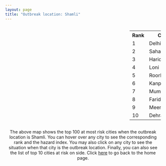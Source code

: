```yaml
---
layout: page
title: "Outbreak location: Shamli"
---
```

<div style="width: 100%; overflow: auto;">
<div style="width: 75%; float: left;">
<div id="mapid">
<script src="https://buda-magenta.github.io/hazard_map/load_map.js"></script>

<script>
var marker_outbreak = L.marker([29.500882, 77.348383],{"autoPan": true}).addTo(map); marker_outbreak.bindTooltip("Shamli").openTooltip();

var circle_1 = L.circle([28.651718, 77.221939], {"pane": "markerPane", "color": "red", "fill": true, "fillOpacity": 0.2, "fillRule": "evenodd", "lineCap": "round", "lineJoin": "round", "opacity": 1.0, "radius": 209151, "stroke": true, "weight": 3}).addTo(map);
circle_1.bindTooltip("Delhi<br>rank: 1<br>hazard index: 0.209151")
circle_1.bindPopup('<a href="https://buda-magenta.github.io/hazard_map/Delhi">Delhi</a>')

var circle_2 = L.circle([29.988077, 77.508130], {"pane": "markerPane", "color": "red", "fill": true, "fillOpacity": 0.2, "fillRule": "evenodd", "lineCap": "round", "lineJoin": "round", "opacity": 1.0, "radius": 100540, "stroke": true, "weight": 3}).addTo(map);
circle_2.bindTooltip("Saharanpur<br>rank: 2<br>hazard index: 0.100540")
circle_2.bindPopup('<a href="https://buda-magenta.github.io/hazard_map/Saharanpur">Saharanpur</a>')

var circle_3 = L.circle([29.938447, 78.145298], {"pane": "markerPane", "color": "red", "fill": true, "fillOpacity": 0.2, "fillRule": "evenodd", "lineCap": "round", "lineJoin": "round", "opacity": 1.0, "radius": 9262, "stroke": true, "weight": 3}).addTo(map);
circle_3.bindTooltip("Haridwar<br>rank: 3<br>hazard index: 0.009263")
circle_3.bindPopup('<a href="https://buda-magenta.github.io/hazard_map/Haridwar">Haridwar</a>')

var circle_4 = L.circle([28.733400, 77.298600], {"pane": "markerPane", "color": "red", "fill": true, "fillOpacity": 0.2, "fillRule": "evenodd", "lineCap": "round", "lineJoin": "round", "opacity": 1.0, "radius": 8856, "stroke": true, "weight": 3}).addTo(map);
circle_4.bindTooltip("Loni<br>rank: 4<br>hazard index: 0.008856")
circle_4.bindPopup('<a href="https://buda-magenta.github.io/hazard_map/Loni">Loni</a>')

var circle_5 = L.circle([29.869350, 77.890212], {"pane": "markerPane", "color": "red", "fill": true, "fillOpacity": 0.2, "fillRule": "evenodd", "lineCap": "round", "lineJoin": "round", "opacity": 1.0, "radius": 4860, "stroke": true, "weight": 3}).addTo(map);
circle_5.bindTooltip("Roorkee<br>rank: 5<br>hazard index: 0.004861")
circle_5.bindPopup('<a href="https://buda-magenta.github.io/hazard_map/Roorkee">Roorkee</a>')

var circle_6 = L.circle([26.460914, 80.321759], {"pane": "markerPane", "color": "red", "fill": true, "fillOpacity": 0.2, "fillRule": "evenodd", "lineCap": "round", "lineJoin": "round", "opacity": 1.0, "radius": 3984, "stroke": true, "weight": 3}).addTo(map);
circle_6.bindTooltip("Kanpur<br>rank: 6<br>hazard index: 0.003985")
circle_6.bindPopup('<a href="https://buda-magenta.github.io/hazard_map/Kanpur">Kanpur</a>')

var circle_7 = L.circle([19.075990, 72.877393], {"pane": "markerPane", "color": "red", "fill": true, "fillOpacity": 0.2, "fillRule": "evenodd", "lineCap": "round", "lineJoin": "round", "opacity": 1.0, "radius": 3590, "stroke": true, "weight": 3}).addTo(map);
circle_7.bindTooltip("Mumbai<br>rank: 7<br>hazard index: 0.003591")
circle_7.bindPopup('<a href="https://buda-magenta.github.io/hazard_map/Mumbai">Mumbai</a>')

var circle_8 = L.circle([28.402979, 77.310384], {"pane": "markerPane", "color": "red", "fill": true, "fillOpacity": 0.2, "fillRule": "evenodd", "lineCap": "round", "lineJoin": "round", "opacity": 1.0, "radius": 3399, "stroke": true, "weight": 3}).addTo(map);
circle_8.bindTooltip("Faridabad<br>rank: 8<br>hazard index: 0.003400")
circle_8.bindPopup('<a href="https://buda-magenta.github.io/hazard_map/Faridabad">Faridabad</a>')

var circle_9 = L.circle([29.000653, 77.768229], {"pane": "markerPane", "color": "red", "fill": true, "fillOpacity": 0.2, "fillRule": "evenodd", "lineCap": "round", "lineJoin": "round", "opacity": 1.0, "radius": 3168, "stroke": true, "weight": 3}).addTo(map);
circle_9.bindTooltip("Meerut<br>rank: 9<br>hazard index: 0.003168")
circle_9.bindPopup('<a href="https://buda-magenta.github.io/hazard_map/Meerut">Meerut</a>')

var circle_10 = L.circle([30.325565, 78.043681], {"pane": "markerPane", "color": "red", "fill": true, "fillOpacity": 0.2, "fillRule": "evenodd", "lineCap": "round", "lineJoin": "round", "opacity": 1.0, "radius": 3061, "stroke": true, "weight": 3}).addTo(map);
circle_10.bindTooltip("Dehradun<br>rank: 10<br>hazard index: 0.003062")
circle_10.bindPopup('<a href="https://buda-magenta.github.io/hazard_map/Dehradun">Dehradun</a>')

var circle_11 = L.circle([28.428262, 77.002700], {"pane": "markerPane", "color": "red", "fill": true, "fillOpacity": 0.2, "fillRule": "evenodd", "lineCap": "round", "lineJoin": "round", "opacity": 1.0, "radius": 2956, "stroke": true, "weight": 3}).addTo(map);
circle_11.bindTooltip("Gurgaon<br>rank: 11<br>hazard index: 0.002957")
circle_11.bindPopup('<a href="https://buda-magenta.github.io/hazard_map/Gurgaon">Gurgaon</a>')

var circle_12 = L.circle([26.838100, 80.934600], {"pane": "markerPane", "color": "red", "fill": true, "fillOpacity": 0.2, "fillRule": "evenodd", "lineCap": "round", "lineJoin": "round", "opacity": 1.0, "radius": 2737, "stroke": true, "weight": 3}).addTo(map);
circle_12.bindTooltip("Lucknow<br>rank: 12<br>hazard index: 0.002737")
circle_12.bindPopup('<a href="https://buda-magenta.github.io/hazard_map/Lucknow">Lucknow</a>')

var circle_13 = L.circle([30.733442, 76.779714], {"pane": "markerPane", "color": "red", "fill": true, "fillOpacity": 0.2, "fillRule": "evenodd", "lineCap": "round", "lineJoin": "round", "opacity": 1.0, "radius": 2325, "stroke": true, "weight": 3}).addTo(map);
circle_13.bindTooltip("Chandigarh<br>rank: 13<br>hazard index: 0.002326")
circle_13.bindPopup('<a href="https://buda-magenta.github.io/hazard_map/Chandigarh">Chandigarh</a>')

var circle_14 = L.circle([25.531031, 78.652689], {"pane": "markerPane", "color": "red", "fill": true, "fillOpacity": 0.2, "fillRule": "evenodd", "lineCap": "round", "lineJoin": "round", "opacity": 1.0, "radius": 2234, "stroke": true, "weight": 3}).addTo(map);
circle_14.bindTooltip("Jhansi<br>rank: 14<br>hazard index: 0.002235")
circle_14.bindPopup('<a href="https://buda-magenta.github.io/hazard_map/Jhansi">Jhansi</a>')

var circle_15 = L.circle([28.863842, 78.805778], {"pane": "markerPane", "color": "red", "fill": true, "fillOpacity": 0.2, "fillRule": "evenodd", "lineCap": "round", "lineJoin": "round", "opacity": 1.0, "radius": 2153, "stroke": true, "weight": 3}).addTo(map);
circle_15.bindTooltip("Moradabad<br>rank: 15<br>hazard index: 0.002154")
circle_15.bindPopup('<a href="https://buda-magenta.github.io/hazard_map/Moradabad">Moradabad</a>')

var circle_16 = L.circle([28.901090, 76.580194], {"pane": "markerPane", "color": "red", "fill": true, "fillOpacity": 0.2, "fillRule": "evenodd", "lineCap": "round", "lineJoin": "round", "opacity": 1.0, "radius": 2152, "stroke": true, "weight": 3}).addTo(map);
circle_16.bindTooltip("Rohtak<br>rank: 16<br>hazard index: 0.002152")
circle_16.bindPopup('<a href="https://buda-magenta.github.io/hazard_map/Rohtak">Rohtak</a>')

var circle_17 = L.circle([27.876990, 78.137290], {"pane": "markerPane", "color": "red", "fill": true, "fillOpacity": 0.2, "fillRule": "evenodd", "lineCap": "round", "lineJoin": "round", "opacity": 1.0, "radius": 2112, "stroke": true, "weight": 3}).addTo(map);
circle_17.bindTooltip("Aligarh<br>rank: 17<br>hazard index: 0.002112")
circle_17.bindPopup('<a href="https://buda-magenta.github.io/hazard_map/Aligarh">Aligarh</a>')

var circle_18 = L.circle([30.909016, 75.851601], {"pane": "markerPane", "color": "red", "fill": true, "fillOpacity": 0.2, "fillRule": "evenodd", "lineCap": "round", "lineJoin": "round", "opacity": 1.0, "radius": 2103, "stroke": true, "weight": 3}).addTo(map);
circle_18.bindTooltip("Ludhiana<br>rank: 18<br>hazard index: 0.002104")
circle_18.bindPopup('<a href="https://buda-magenta.github.io/hazard_map/Ludhiana">Ludhiana</a>')

var circle_19 = L.circle([12.979120, 77.591300], {"pane": "markerPane", "color": "red", "fill": true, "fillOpacity": 0.2, "fillRule": "evenodd", "lineCap": "round", "lineJoin": "round", "opacity": 1.0, "radius": 1889, "stroke": true, "weight": 3}).addTo(map);
circle_19.bindTooltip("Bangalore<br>rank: 19<br>hazard index: 0.001890")
circle_19.bindPopup('<a href="https://buda-magenta.github.io/hazard_map/Bangalore">Bangalore</a>')

var circle_20 = L.circle([29.154148, 77.305954], {"pane": "markerPane", "color": "red", "fill": true, "fillOpacity": 0.2, "fillRule": "evenodd", "lineCap": "round", "lineJoin": "round", "opacity": 1.0, "radius": 1772, "stroke": true, "weight": 3}).addTo(map);
circle_20.bindTooltip("Baraut<br>rank: 20<br>hazard index: 0.001772")
circle_20.bindPopup('<a href="https://buda-magenta.github.io/hazard_map/Baraut">Baraut</a>')

var circle_21 = L.circle([22.541418, 88.357691], {"pane": "markerPane", "color": "red", "fill": true, "fillOpacity": 0.2, "fillRule": "evenodd", "lineCap": "round", "lineJoin": "round", "opacity": 1.0, "radius": 1594, "stroke": true, "weight": 3}).addTo(map);
circle_21.bindTooltip("Kolkata<br>rank: 21<br>hazard index: 0.001594")
circle_21.bindPopup('<a href="https://buda-magenta.github.io/hazard_map/Kolkata">Kolkata</a>')

var circle_22 = L.circle([28.570784, 77.327107], {"pane": "markerPane", "color": "red", "fill": true, "fillOpacity": 0.2, "fillRule": "evenodd", "lineCap": "round", "lineJoin": "round", "opacity": 1.0, "radius": 1554, "stroke": true, "weight": 3}).addTo(map);
circle_22.bindTooltip("Noida<br>rank: 22<br>hazard index: 0.001555")
circle_22.bindPopup('<a href="https://buda-magenta.github.io/hazard_map/Noida">Noida</a>')

var circle_23 = L.circle([30.211200, 77.286390], {"pane": "markerPane", "color": "red", "fill": true, "fillOpacity": 0.2, "fillRule": "evenodd", "lineCap": "round", "lineJoin": "round", "opacity": 1.0, "radius": 1484, "stroke": true, "weight": 3}).addTo(map);
circle_23.bindTooltip("Yamunanagar<br>rank: 23<br>hazard index: 0.001484")
circle_23.bindPopup('<a href="https://buda-magenta.github.io/hazard_map/Yamunanagar">Yamunanagar</a>')

var circle_24 = L.circle([30.384367, 76.770421], {"pane": "markerPane", "color": "red", "fill": true, "fillOpacity": 0.2, "fillRule": "evenodd", "lineCap": "round", "lineJoin": "round", "opacity": 1.0, "radius": 1380, "stroke": true, "weight": 3}).addTo(map);
circle_24.bindTooltip("Ambala<br>rank: 24<br>hazard index: 0.001381")
circle_24.bindPopup('<a href="https://buda-magenta.github.io/hazard_map/Ambala">Ambala</a>')

var circle_25 = L.circle([30.129326, 77.245483], {"pane": "markerPane", "color": "red", "fill": true, "fillOpacity": 0.2, "fillRule": "evenodd", "lineCap": "round", "lineJoin": "round", "opacity": 1.0, "radius": 1359, "stroke": true, "weight": 3}).addTo(map);
circle_25.bindTooltip("Jagadhri<br>rank: 25<br>hazard index: 0.001359")
circle_25.bindPopup('<a href="https://buda-magenta.github.io/hazard_map/Jagadhri">Jagadhri</a>')

var circle_26 = L.circle([25.609324, 85.123525], {"pane": "markerPane", "color": "red", "fill": true, "fillOpacity": 0.2, "fillRule": "evenodd", "lineCap": "round", "lineJoin": "round", "opacity": 1.0, "radius": 1357, "stroke": true, "weight": 3}).addTo(map);
circle_26.bindTooltip("Patna<br>rank: 26<br>hazard index: 0.001357")
circle_26.bindPopup('<a href="https://buda-magenta.github.io/hazard_map/Patna">Patna</a>')

var circle_27 = L.circle([23.021624, 72.579707], {"pane": "markerPane", "color": "red", "fill": true, "fillOpacity": 0.2, "fillRule": "evenodd", "lineCap": "round", "lineJoin": "round", "opacity": 1.0, "radius": 1356, "stroke": true, "weight": 3}).addTo(map);
circle_27.bindTooltip("Ahmedabad<br>rank: 27<br>hazard index: 0.001357")
circle_27.bindPopup('<a href="https://buda-magenta.github.io/hazard_map/Ahmedabad">Ahmedabad</a>')

var circle_28 = L.circle([27.175255, 78.009816], {"pane": "markerPane", "color": "red", "fill": true, "fillOpacity": 0.2, "fillRule": "evenodd", "lineCap": "round", "lineJoin": "round", "opacity": 1.0, "radius": 1322, "stroke": true, "weight": 3}).addTo(map);
circle_28.bindTooltip("Agra<br>rank: 28<br>hazard index: 0.001323")
circle_28.bindPopup('<a href="https://buda-magenta.github.io/hazard_map/Agra">Agra</a>')

var circle_29 = L.circle([17.388786, 78.461065], {"pane": "markerPane", "color": "red", "fill": true, "fillOpacity": 0.2, "fillRule": "evenodd", "lineCap": "round", "lineJoin": "round", "opacity": 1.0, "radius": 1322, "stroke": true, "weight": 3}).addTo(map);
circle_29.bindTooltip("Hyderabad<br>rank: 29<br>hazard index: 0.001322")
circle_29.bindPopup('<a href="https://buda-magenta.github.io/hazard_map/Hyderabad">Hyderabad</a>')

var circle_30 = L.circle([26.915458, 75.818982], {"pane": "markerPane", "color": "red", "fill": true, "fillOpacity": 0.2, "fillRule": "evenodd", "lineCap": "round", "lineJoin": "round", "opacity": 1.0, "radius": 1283, "stroke": true, "weight": 3}).addTo(map);
circle_30.bindTooltip("Jaipur<br>rank: 30<br>hazard index: 0.001284")
circle_30.bindPopup('<a href="https://buda-magenta.github.io/hazard_map/Jaipur">Jaipur</a>')

var circle_31 = L.circle([29.003314, 77.016732], {"pane": "markerPane", "color": "red", "fill": true, "fillOpacity": 0.2, "fillRule": "evenodd", "lineCap": "round", "lineJoin": "round", "opacity": 1.0, "radius": 1201, "stroke": true, "weight": 3}).addTo(map);
circle_31.bindTooltip("Sonipat<br>rank: 31<br>hazard index: 0.001202")
circle_31.bindPopup('<a href="https://buda-magenta.github.io/hazard_map/Sonipat">Sonipat</a>')

var circle_32 = L.circle([13.083694, 80.270186], {"pane": "markerPane", "color": "red", "fill": true, "fillOpacity": 0.2, "fillRule": "evenodd", "lineCap": "round", "lineJoin": "round", "opacity": 1.0, "radius": 1152, "stroke": true, "weight": 3}).addTo(map);
circle_32.bindTooltip("Chennai<br>rank: 32<br>hazard index: 0.001152")
circle_32.bindPopup('<a href="https://buda-magenta.github.io/hazard_map/Chennai">Chennai</a>')

var circle_33 = L.circle([18.521428, 73.854454], {"pane": "markerPane", "color": "red", "fill": true, "fillOpacity": 0.2, "fillRule": "evenodd", "lineCap": "round", "lineJoin": "round", "opacity": 1.0, "radius": 1124, "stroke": true, "weight": 3}).addTo(map);
circle_33.bindTooltip("Pune<br>rank: 33<br>hazard index: 0.001125")
circle_33.bindPopup('<a href="https://buda-magenta.github.io/hazard_map/Pune">Pune</a>')

var circle_34 = L.circle([30.209087, 76.339872], {"pane": "markerPane", "color": "red", "fill": true, "fillOpacity": 0.2, "fillRule": "evenodd", "lineCap": "round", "lineJoin": "round", "opacity": 1.0, "radius": 980, "stroke": true, "weight": 3}).addTo(map);
circle_34.bindTooltip("Patiala<br>rank: 34<br>hazard index: 0.000981")
circle_34.bindPopup('<a href="https://buda-magenta.github.io/hazard_map/Patiala">Patiala</a>')

var circle_35 = L.circle([25.438130, 81.833800], {"pane": "markerPane", "color": "red", "fill": true, "fillOpacity": 0.2, "fillRule": "evenodd", "lineCap": "round", "lineJoin": "round", "opacity": 1.0, "radius": 965, "stroke": true, "weight": 3}).addTo(map);
circle_35.bindTooltip("Allahabad<br>rank: 35<br>hazard index: 0.000966")
circle_35.bindPopup('<a href="https://buda-magenta.github.io/hazard_map/Allahabad">Allahabad</a>')

var circle_36 = L.circle([31.634308, 74.873679], {"pane": "markerPane", "color": "red", "fill": true, "fillOpacity": 0.2, "fillRule": "evenodd", "lineCap": "round", "lineJoin": "round", "opacity": 1.0, "radius": 954, "stroke": true, "weight": 3}).addTo(map);
circle_36.bindTooltip("Amritsar<br>rank: 36<br>hazard index: 0.000955")
circle_36.bindPopup('<a href="https://buda-magenta.github.io/hazard_map/Amritsar">Amritsar</a>')

var circle_37 = L.circle([29.448006, 77.740685], {"pane": "markerPane", "color": "red", "fill": true, "fillOpacity": 0.2, "fillRule": "evenodd", "lineCap": "round", "lineJoin": "round", "opacity": 1.0, "radius": 949, "stroke": true, "weight": 3}).addTo(map);
circle_37.bindTooltip("Muzaffarnagar<br>rank: 37<br>hazard index: 0.000950")
circle_37.bindPopup('<a href="https://buda-magenta.github.io/hazard_map/Muzaffarnagar">Muzaffarnagar</a>')

var circle_38 = L.circle([28.660965, 76.834676], {"pane": "markerPane", "color": "red", "fill": true, "fillOpacity": 0.2, "fillRule": "evenodd", "lineCap": "round", "lineJoin": "round", "opacity": 1.0, "radius": 948, "stroke": true, "weight": 3}).addTo(map);
circle_38.bindTooltip("Bahadurgarh<br>rank: 38<br>hazard index: 0.000949")
circle_38.bindPopup('<a href="https://buda-magenta.github.io/hazard_map/Bahadurgarh">Bahadurgarh</a>')

var circle_39 = L.circle([29.391275, 76.977168], {"pane": "markerPane", "color": "red", "fill": true, "fillOpacity": 0.2, "fillRule": "evenodd", "lineCap": "round", "lineJoin": "round", "opacity": 1.0, "radius": 878, "stroke": true, "weight": 3}).addTo(map);
circle_39.bindTooltip("Panipat<br>rank: 39<br>hazard index: 0.000879")
circle_39.bindPopup('<a href="https://buda-magenta.github.io/hazard_map/Panipat">Panipat</a>')

var circle_40 = L.circle([31.292011, 75.568058], {"pane": "markerPane", "color": "red", "fill": true, "fillOpacity": 0.2, "fillRule": "evenodd", "lineCap": "round", "lineJoin": "round", "opacity": 1.0, "radius": 846, "stroke": true, "weight": 3}).addTo(map);
circle_40.bindTooltip("Jalandhar<br>rank: 40<br>hazard index: 0.000847")
circle_40.bindPopup('<a href="https://buda-magenta.github.io/hazard_map/Jalandhar">Jalandhar</a>')

var circle_41 = L.circle([28.753900, 77.399900], {"pane": "markerPane", "color": "red", "fill": true, "fillOpacity": 0.2, "fillRule": "evenodd", "lineCap": "round", "lineJoin": "round", "opacity": 1.0, "radius": 803, "stroke": true, "weight": 3}).addTo(map);
circle_41.bindTooltip("Khora<br>rank: 41<br>hazard index: 0.000803")
circle_41.bindPopup('<a href="https://buda-magenta.github.io/hazard_map/Khora">Khora</a>')

var circle_42 = L.circle([28.794068, 79.185930], {"pane": "markerPane", "color": "red", "fill": true, "fillOpacity": 0.2, "fillRule": "evenodd", "lineCap": "round", "lineJoin": "round", "opacity": 1.0, "radius": 787, "stroke": true, "weight": 3}).addTo(map);
circle_42.bindTooltip("Rampur<br>rank: 42<br>hazard index: 0.000787")
circle_42.bindPopup('<a href="https://buda-magenta.github.io/hazard_map/Rampur">Rampur</a>')

var circle_43 = L.circle([29.168807, 75.746110], {"pane": "markerPane", "color": "red", "fill": true, "fillOpacity": 0.2, "fillRule": "evenodd", "lineCap": "round", "lineJoin": "round", "opacity": 1.0, "radius": 729, "stroke": true, "weight": 3}).addTo(map);
circle_43.bindTooltip("Hisar<br>rank: 43<br>hazard index: 0.000729")
circle_43.bindPopup('<a href="https://buda-magenta.github.io/hazard_map/Hisar">Hisar</a>')

var circle_44 = L.circle([25.335649, 83.007629], {"pane": "markerPane", "color": "red", "fill": true, "fillOpacity": 0.2, "fillRule": "evenodd", "lineCap": "round", "lineJoin": "round", "opacity": 1.0, "radius": 699, "stroke": true, "weight": 3}).addTo(map);
circle_44.bindTooltip("Varanasi<br>rank: 44<br>hazard index: 0.000700")
circle_44.bindPopup('<a href="https://buda-magenta.github.io/hazard_map/Varanasi">Varanasi</a>')

var circle_45 = L.circle([29.680327, 76.989625], {"pane": "markerPane", "color": "red", "fill": true, "fillOpacity": 0.2, "fillRule": "evenodd", "lineCap": "round", "lineJoin": "round", "opacity": 1.0, "radius": 694, "stroke": true, "weight": 3}).addTo(map);
circle_45.bindTooltip("Karnal<br>rank: 45<br>hazard index: 0.000695")
circle_45.bindPopup('<a href="https://buda-magenta.github.io/hazard_map/Karnal">Karnal</a>')

var circle_46 = L.circle([29.301826, 76.338471], {"pane": "markerPane", "color": "red", "fill": true, "fillOpacity": 0.2, "fillRule": "evenodd", "lineCap": "round", "lineJoin": "round", "opacity": 1.0, "radius": 681, "stroke": true, "weight": 3}).addTo(map);
circle_46.bindTooltip("Jind<br>rank: 46<br>hazard index: 0.000682")
circle_46.bindPopup('<a href="https://buda-magenta.github.io/hazard_map/Jind">Jind</a>')

var circle_47 = L.circle([28.457876, 79.405571], {"pane": "markerPane", "color": "red", "fill": true, "fillOpacity": 0.2, "fillRule": "evenodd", "lineCap": "round", "lineJoin": "round", "opacity": 1.0, "radius": 675, "stroke": true, "weight": 3}).addTo(map);
circle_47.bindTooltip("Bareilly<br>rank: 47<br>hazard index: 0.000675")
circle_47.bindPopup('<a href="https://buda-magenta.github.io/hazard_map/Bareilly">Bareilly</a>')

var circle_48 = L.circle([15.398403, 73.812918], {"pane": "markerPane", "color": "red", "fill": true, "fillOpacity": 0.2, "fillRule": "evenodd", "lineCap": "round", "lineJoin": "round", "opacity": 1.0, "radius": 670, "stroke": true, "weight": 3}).addTo(map);
circle_48.bindTooltip("Vasco Da Gama<br>rank: 48<br>hazard index: 0.000671")
circle_48.bindPopup('<a href="https://buda-magenta.github.io/hazard_map/Vasco_Da_Gama">Vasco Da Gama</a>')

var circle_49 = L.circle([26.180598, 91.753943], {"pane": "markerPane", "color": "red", "fill": true, "fillOpacity": 0.2, "fillRule": "evenodd", "lineCap": "round", "lineJoin": "round", "opacity": 1.0, "radius": 658, "stroke": true, "weight": 3}).addTo(map);
circle_49.bindTooltip("Guwahati<br>rank: 49<br>hazard index: 0.000659")
circle_49.bindPopup('<a href="https://buda-magenta.github.io/hazard_map/Guwahati">Guwahati</a>')

var circle_50 = L.circle([28.740613, 77.835426], {"pane": "markerPane", "color": "red", "fill": true, "fillOpacity": 0.2, "fillRule": "evenodd", "lineCap": "round", "lineJoin": "round", "opacity": 1.0, "radius": 636, "stroke": true, "weight": 3}).addTo(map);
circle_50.bindTooltip("Hapur<br>rank: 50<br>hazard index: 0.000636")
circle_50.bindPopup('<a href="https://buda-magenta.github.io/hazard_map/Hapur">Hapur</a>')

var circle_51 = L.circle([34.074744, 74.820444], {"pane": "markerPane", "color": "red", "fill": true, "fillOpacity": 0.2, "fillRule": "evenodd", "lineCap": "round", "lineJoin": "round", "opacity": 1.0, "radius": 587, "stroke": true, "weight": 3}).addTo(map);
circle_51.bindTooltip("Srinagar<br>rank: 51<br>hazard index: 0.000588")
circle_51.bindPopup('<a href="https://buda-magenta.github.io/hazard_map/Srinagar">Srinagar</a>')

var circle_52 = L.circle([23.258486, 77.401989], {"pane": "markerPane", "color": "red", "fill": true, "fillOpacity": 0.2, "fillRule": "evenodd", "lineCap": "round", "lineJoin": "round", "opacity": 1.0, "radius": 583, "stroke": true, "weight": 3}).addTo(map);
circle_52.bindTooltip("Bhopal<br>rank: 52<br>hazard index: 0.000583")
circle_52.bindPopup('<a href="https://buda-magenta.github.io/hazard_map/Bhopal">Bhopal</a>')

var circle_53 = L.circle([21.149813, 79.082056], {"pane": "markerPane", "color": "red", "fill": true, "fillOpacity": 0.2, "fillRule": "evenodd", "lineCap": "round", "lineJoin": "round", "opacity": 1.0, "radius": 547, "stroke": true, "weight": 3}).addTo(map);
circle_53.bindTooltip("Nagpur<br>rank: 53<br>hazard index: 0.000547")
circle_53.bindPopup('<a href="https://buda-magenta.github.io/hazard_map/Nagpur">Nagpur</a>')

var circle_54 = L.circle([27.177366, 78.389912], {"pane": "markerPane", "color": "red", "fill": true, "fillOpacity": 0.2, "fillRule": "evenodd", "lineCap": "round", "lineJoin": "round", "opacity": 1.0, "radius": 542, "stroke": true, "weight": 3}).addTo(map);
circle_54.bindTooltip("Firozabad<br>rank: 54<br>hazard index: 0.000542")
circle_54.bindPopup('<a href="https://buda-magenta.github.io/hazard_map/Firozabad">Firozabad</a>')

var circle_55 = L.circle([28.388861, 77.974798], {"pane": "markerPane", "color": "red", "fill": true, "fillOpacity": 0.2, "fillRule": "evenodd", "lineCap": "round", "lineJoin": "round", "opacity": 1.0, "radius": 539, "stroke": true, "weight": 3}).addTo(map);
circle_55.bindTooltip("Bulandshahr<br>rank: 55<br>hazard index: 0.000539")
circle_55.bindPopup('<a href="https://buda-magenta.github.io/hazard_map/Bulandshahr">Bulandshahr</a>')

var circle_56 = L.circle([28.618753, 78.550874], {"pane": "markerPane", "color": "red", "fill": true, "fillOpacity": 0.2, "fillRule": "evenodd", "lineCap": "round", "lineJoin": "round", "opacity": 1.0, "radius": 535, "stroke": true, "weight": 3}).addTo(map);
circle_56.bindTooltip("Sambhal<br>rank: 56<br>hazard index: 0.000536")
circle_56.bindPopup('<a href="https://buda-magenta.github.io/hazard_map/Sambhal">Sambhal</a>')

var circle_57 = L.circle([20.266777, 85.843559], {"pane": "markerPane", "color": "red", "fill": true, "fillOpacity": 0.2, "fillRule": "evenodd", "lineCap": "round", "lineJoin": "round", "opacity": 1.0, "radius": 532, "stroke": true, "weight": 3}).addTo(map);
circle_57.bindTooltip("Bhubaneswar<br>rank: 57<br>hazard index: 0.000533")
circle_57.bindPopup('<a href="https://buda-magenta.github.io/hazard_map/Bhubaneswar">Bhubaneswar</a>')

var circle_58 = L.circle([32.718561, 74.858092], {"pane": "markerPane", "color": "red", "fill": true, "fillOpacity": 0.2, "fillRule": "evenodd", "lineCap": "round", "lineJoin": "round", "opacity": 1.0, "radius": 518, "stroke": true, "weight": 3}).addTo(map);
circle_58.bindTooltip("Jammu<br>rank: 58<br>hazard index: 0.000519")
circle_58.bindPopup('<a href="https://buda-magenta.github.io/hazard_map/Jammu">Jammu</a>')

var circle_59 = L.circle([27.633333, 77.583333], {"pane": "markerPane", "color": "red", "fill": true, "fillOpacity": 0.2, "fillRule": "evenodd", "lineCap": "round", "lineJoin": "round", "opacity": 1.0, "radius": 507, "stroke": true, "weight": 3}).addTo(map);
circle_59.bindTooltip("Mathura<br>rank: 59<br>hazard index: 0.000508")
circle_59.bindPopup('<a href="https://buda-magenta.github.io/hazard_map/Mathura">Mathura</a>')

var circle_60 = L.circle([23.370035, 85.325013], {"pane": "markerPane", "color": "red", "fill": true, "fillOpacity": 0.2, "fillRule": "evenodd", "lineCap": "round", "lineJoin": "round", "opacity": 1.0, "radius": 484, "stroke": true, "weight": 3}).addTo(map);
circle_60.bindTooltip("Ranchi<br>rank: 60<br>hazard index: 0.000485")
circle_60.bindPopup('<a href="https://buda-magenta.github.io/hazard_map/Ranchi">Ranchi</a>')

var circle_61 = L.circle([28.793170, 76.139128], {"pane": "markerPane", "color": "red", "fill": true, "fillOpacity": 0.2, "fillRule": "evenodd", "lineCap": "round", "lineJoin": "round", "opacity": 1.0, "radius": 478, "stroke": true, "weight": 3}).addTo(map);
circle_61.bindTooltip("Bhiwani<br>rank: 61<br>hazard index: 0.000478")
circle_61.bindPopup('<a href="https://buda-magenta.github.io/hazard_map/Bhiwani">Bhiwani</a>')

var circle_62 = L.circle([28.923397, 78.488317], {"pane": "markerPane", "color": "red", "fill": true, "fillOpacity": 0.2, "fillRule": "evenodd", "lineCap": "round", "lineJoin": "round", "opacity": 1.0, "radius": 477, "stroke": true, "weight": 3}).addTo(map);
circle_62.bindTooltip("Amroha<br>rank: 62<br>hazard index: 0.000477")
circle_62.bindPopup('<a href="https://buda-magenta.github.io/hazard_map/Amroha">Amroha</a>')

var circle_63 = L.circle([30.179115, 75.047102], {"pane": "markerPane", "color": "red", "fill": true, "fillOpacity": 0.2, "fillRule": "evenodd", "lineCap": "round", "lineJoin": "round", "opacity": 1.0, "radius": 428, "stroke": true, "weight": 3}).addTo(map);
circle_63.bindTooltip("Bathinda<br>rank: 63<br>hazard index: 0.000429")
circle_63.bindPopup('<a href="https://buda-magenta.github.io/hazard_map/Bathinda">Bathinda</a>')

var circle_64 = L.circle([26.698885, 88.320030], {"pane": "markerPane", "color": "red", "fill": true, "fillOpacity": 0.2, "fillRule": "evenodd", "lineCap": "round", "lineJoin": "round", "opacity": 1.0, "radius": 427, "stroke": true, "weight": 3}).addTo(map);
circle_64.bindTooltip("Bagdogra<br>rank: 64<br>hazard index: 0.000427")
circle_64.bindPopup('<a href="https://buda-magenta.github.io/hazard_map/Bagdogra">Bagdogra</a>')

var circle_65 = L.circle([31.104153, 77.170973], {"pane": "markerPane", "color": "red", "fill": true, "fillOpacity": 0.2, "fillRule": "evenodd", "lineCap": "round", "lineJoin": "round", "opacity": 1.0, "radius": 410, "stroke": true, "weight": 3}).addTo(map);
circle_65.bindTooltip("Shimla<br>rank: 65<br>hazard index: 0.000411")
circle_65.bindPopup('<a href="https://buda-magenta.github.io/hazard_map/Shimla">Shimla</a>')

var circle_66 = L.circle([22.720362, 75.868200], {"pane": "markerPane", "color": "red", "fill": true, "fillOpacity": 0.2, "fillRule": "evenodd", "lineCap": "round", "lineJoin": "round", "opacity": 1.0, "radius": 403, "stroke": true, "weight": 3}).addTo(map);
circle_66.bindTooltip("Indore<br>rank: 66<br>hazard index: 0.000404")
circle_66.bindPopup('<a href="https://buda-magenta.github.io/hazard_map/Indore">Indore</a>')

var circle_67 = L.circle([21.170200, 72.831100], {"pane": "markerPane", "color": "red", "fill": true, "fillOpacity": 0.2, "fillRule": "evenodd", "lineCap": "round", "lineJoin": "round", "opacity": 1.0, "radius": 403, "stroke": true, "weight": 3}).addTo(map);
circle_67.bindTooltip("Surat<br>rank: 67<br>hazard index: 0.000404")
circle_67.bindPopup('<a href="https://buda-magenta.github.io/hazard_map/Surat">Surat</a>')

var circle_68 = L.circle([28.195647, 76.616518], {"pane": "markerPane", "color": "red", "fill": true, "fillOpacity": 0.2, "fillRule": "evenodd", "lineCap": "round", "lineJoin": "round", "opacity": 1.0, "radius": 402, "stroke": true, "weight": 3}).addTo(map);
circle_68.bindTooltip("Rewari<br>rank: 68<br>hazard index: 0.000402")
circle_68.bindPopup('<a href="https://buda-magenta.github.io/hazard_map/Rewari">Rewari</a>')

var circle_69 = L.circle([29.993040, 76.829223], {"pane": "markerPane", "color": "red", "fill": true, "fillOpacity": 0.2, "fillRule": "evenodd", "lineCap": "round", "lineJoin": "round", "opacity": 1.0, "radius": 375, "stroke": true, "weight": 3}).addTo(map);
circle_69.bindTooltip("Thanesar<br>rank: 69<br>hazard index: 0.000375")
circle_69.bindPopup('<a href="https://buda-magenta.github.io/hazard_map/Thanesar">Thanesar</a>')

var circle_70 = L.circle([26.203725, 78.157363], {"pane": "markerPane", "color": "red", "fill": true, "fillOpacity": 0.2, "fillRule": "evenodd", "lineCap": "round", "lineJoin": "round", "opacity": 1.0, "radius": 359, "stroke": true, "weight": 3}).addTo(map);
circle_70.bindTooltip("Gwalior<br>rank: 70<br>hazard index: 0.000360")
circle_70.bindPopup('<a href="https://buda-magenta.github.io/hazard_map/Gwalior">Gwalior</a>')

var circle_71 = L.circle([29.822821, 76.378310], {"pane": "markerPane", "color": "red", "fill": true, "fillOpacity": 0.2, "fillRule": "evenodd", "lineCap": "round", "lineJoin": "round", "opacity": 1.0, "radius": 350, "stroke": true, "weight": 3}).addTo(map);
circle_71.bindTooltip("Kaithal<br>rank: 71<br>hazard index: 0.000350")
circle_71.bindPopup('<a href="https://buda-magenta.github.io/hazard_map/Kaithal">Kaithal</a>')

var circle_72 = L.circle([9.931308, 76.267414], {"pane": "markerPane", "color": "red", "fill": true, "fillOpacity": 0.2, "fillRule": "evenodd", "lineCap": "round", "lineJoin": "round", "opacity": 1.0, "radius": 349, "stroke": true, "weight": 3}).addTo(map);
circle_72.bindTooltip("Kochi<br>rank: 72<br>hazard index: 0.000349")
circle_72.bindPopup('<a href="https://buda-magenta.github.io/hazard_map/Kochi">Kochi</a>')

var circle_73 = L.circle([27.639077, 76.614452], {"pane": "markerPane", "color": "red", "fill": true, "fillOpacity": 0.2, "fillRule": "evenodd", "lineCap": "round", "lineJoin": "round", "opacity": 1.0, "radius": 335, "stroke": true, "weight": 3}).addTo(map);
circle_73.bindTooltip("Alwar<br>rank: 73<br>hazard index: 0.000335")
circle_73.bindPopup('<a href="https://buda-magenta.github.io/hazard_map/Alwar">Alwar</a>')

var circle_74 = L.circle([28.651718, 77.221939], {"pane": "markerPane", "color": "red", "fill": true, "fillOpacity": 0.2, "fillRule": "evenodd", "lineCap": "round", "lineJoin": "round", "opacity": 1.0, "radius": 331, "stroke": true, "weight": 3}).addTo(map);
circle_74.bindTooltip("Dehri<br>rank: 74<br>hazard index: 0.000332")
circle_74.bindPopup('<a href="https://buda-magenta.github.io/hazard_map/Dehri">Dehri</a>')

var circle_75 = L.circle([30.533129, 75.880760], {"pane": "markerPane", "color": "red", "fill": true, "fillOpacity": 0.2, "fillRule": "evenodd", "lineCap": "round", "lineJoin": "round", "opacity": 1.0, "radius": 327, "stroke": true, "weight": 3}).addTo(map);
circle_75.bindTooltip("Malerkotla<br>rank: 75<br>hazard index: 0.000328")
circle_75.bindPopup('<a href="https://buda-magenta.github.io/hazard_map/Malerkotla">Malerkotla</a>')

var circle_76 = L.circle([25.196826, 76.000893], {"pane": "markerPane", "color": "red", "fill": true, "fillOpacity": 0.2, "fillRule": "evenodd", "lineCap": "round", "lineJoin": "round", "opacity": 1.0, "radius": 321, "stroke": true, "weight": 3}).addTo(map);
circle_76.bindTooltip("Kota<br>rank: 76<br>hazard index: 0.000322")
circle_76.bindPopup('<a href="https://buda-magenta.github.io/hazard_map/Kota">Kota</a>')

var circle_77 = L.circle([28.826162, 77.541656], {"pane": "markerPane", "color": "red", "fill": true, "fillOpacity": 0.2, "fillRule": "evenodd", "lineCap": "round", "lineJoin": "round", "opacity": 1.0, "radius": 315, "stroke": true, "weight": 3}).addTo(map);
circle_77.bindTooltip("Modinagar<br>rank: 77<br>hazard index: 0.000315")
circle_77.bindPopup('<a href="https://buda-magenta.github.io/hazard_map/Modinagar">Modinagar</a>')

var circle_78 = L.circle([26.296772, 73.035143], {"pane": "markerPane", "color": "red", "fill": true, "fillOpacity": 0.2, "fillRule": "evenodd", "lineCap": "round", "lineJoin": "round", "opacity": 1.0, "radius": 311, "stroke": true, "weight": 3}).addTo(map);
circle_78.bindTooltip("Jodhpur<br>rank: 78<br>hazard index: 0.000312")
circle_78.bindPopup('<a href="https://buda-magenta.github.io/hazard_map/Jodhpur">Jodhpur</a>')

var circle_79 = L.circle([28.176959, 77.373112], {"pane": "markerPane", "color": "red", "fill": true, "fillOpacity": 0.2, "fillRule": "evenodd", "lineCap": "round", "lineJoin": "round", "opacity": 1.0, "radius": 309, "stroke": true, "weight": 3}).addTo(map);
circle_79.bindTooltip("Palwal<br>rank: 79<br>hazard index: 0.000310")
circle_79.bindPopup('<a href="https://buda-magenta.github.io/hazard_map/Palwal">Palwal</a>')

var circle_80 = L.circle([21.237947, 81.633683], {"pane": "markerPane", "color": "red", "fill": true, "fillOpacity": 0.2, "fillRule": "evenodd", "lineCap": "round", "lineJoin": "round", "opacity": 1.0, "radius": 304, "stroke": true, "weight": 3}).addTo(map);
circle_80.bindTooltip("Raipur<br>rank: 80<br>hazard index: 0.000304")
circle_80.bindPopup('<a href="https://buda-magenta.github.io/hazard_map/Raipur">Raipur</a>')

var circle_81 = L.circle([29.211757, 78.961731], {"pane": "markerPane", "color": "red", "fill": true, "fillOpacity": 0.2, "fillRule": "evenodd", "lineCap": "round", "lineJoin": "round", "opacity": 1.0, "radius": 294, "stroke": true, "weight": 3}).addTo(map);
circle_81.bindTooltip("Kashipur<br>rank: 81<br>hazard index: 0.000294")
circle_81.bindPopup('<a href="https://buda-magenta.github.io/hazard_map/Kashipur">Kashipur</a>')

var circle_82 = L.circle([22.297314, 73.194257], {"pane": "markerPane", "color": "red", "fill": true, "fillOpacity": 0.2, "fillRule": "evenodd", "lineCap": "round", "lineJoin": "round", "opacity": 1.0, "radius": 278, "stroke": true, "weight": 3}).addTo(map);
circle_82.bindTooltip("Vadodara<br>rank: 82<br>hazard index: 0.000278")
circle_82.bindPopup('<a href="https://buda-magenta.github.io/hazard_map/Vadodara">Vadodara</a>')

var circle_83 = L.circle([28.488378, 78.735249], {"pane": "markerPane", "color": "red", "fill": true, "fillOpacity": 0.2, "fillRule": "evenodd", "lineCap": "round", "lineJoin": "round", "opacity": 1.0, "radius": 276, "stroke": true, "weight": 3}).addTo(map);
circle_83.bindTooltip("Chandausi<br>rank: 83<br>hazard index: 0.000277")
circle_83.bindPopup('<a href="https://buda-magenta.github.io/hazard_map/Chandausi">Chandausi</a>')

var circle_84 = L.circle([27.265212, 77.369126], {"pane": "markerPane", "color": "red", "fill": true, "fillOpacity": 0.2, "fillRule": "evenodd", "lineCap": "round", "lineJoin": "round", "opacity": 1.0, "radius": 271, "stroke": true, "weight": 3}).addTo(map);
circle_84.bindTooltip("Bharatpur<br>rank: 84<br>hazard index: 0.000272")
circle_84.bindPopup('<a href="https://buda-magenta.github.io/hazard_map/Bharatpur">Bharatpur</a>')

var circle_85 = L.circle([28.205907, 77.875714], {"pane": "markerPane", "color": "red", "fill": true, "fillOpacity": 0.2, "fillRule": "evenodd", "lineCap": "round", "lineJoin": "round", "opacity": 1.0, "radius": 268, "stroke": true, "weight": 3}).addTo(map);
circle_85.bindTooltip("Khurja<br>rank: 85<br>hazard index: 0.000269")
circle_85.bindPopup('<a href="https://buda-magenta.github.io/hazard_map/Khurja">Khurja</a>')

var circle_86 = L.circle([26.671329, 83.364583], {"pane": "markerPane", "color": "red", "fill": true, "fillOpacity": 0.2, "fillRule": "evenodd", "lineCap": "round", "lineJoin": "round", "opacity": 1.0, "radius": 240, "stroke": true, "weight": 3}).addTo(map);
circle_86.bindTooltip("Gorakhpur<br>rank: 86<br>hazard index: 0.000240")
circle_86.bindPopup('<a href="https://buda-magenta.github.io/hazard_map/Gorakhpur">Gorakhpur</a>')

var circle_87 = L.circle([28.015929, 73.317137], {"pane": "markerPane", "color": "red", "fill": true, "fillOpacity": 0.2, "fillRule": "evenodd", "lineCap": "round", "lineJoin": "round", "opacity": 1.0, "radius": 238, "stroke": true, "weight": 3}).addTo(map);
circle_87.bindTooltip("Bikaner<br>rank: 87<br>hazard index: 0.000239")
circle_87.bindPopup('<a href="https://buda-magenta.github.io/hazard_map/Bikaner">Bikaner</a>')

var circle_88 = L.circle([24.578721, 73.686257], {"pane": "markerPane", "color": "red", "fill": true, "fillOpacity": 0.2, "fillRule": "evenodd", "lineCap": "round", "lineJoin": "round", "opacity": 1.0, "radius": 232, "stroke": true, "weight": 3}).addTo(map);
circle_88.bindTooltip("Udaipur<br>rank: 88<br>hazard index: 0.000233")
circle_88.bindPopup('<a href="https://buda-magenta.github.io/hazard_map/Udaipur">Udaipur</a>')

var circle_89 = L.circle([19.194329, 72.970178], {"pane": "markerPane", "color": "red", "fill": true, "fillOpacity": 0.2, "fillRule": "evenodd", "lineCap": "round", "lineJoin": "round", "opacity": 1.0, "radius": 200, "stroke": true, "weight": 3}).addTo(map);
circle_89.bindTooltip("Thane<br>rank: 89<br>hazard index: 0.000201")
circle_89.bindPopup('<a href="https://buda-magenta.github.io/hazard_map/Thane">Thane</a>')

var circle_90 = L.circle([8.576971, 77.050125], {"pane": "markerPane", "color": "red", "fill": true, "fillOpacity": 0.2, "fillRule": "evenodd", "lineCap": "round", "lineJoin": "round", "opacity": 1.0, "radius": 182, "stroke": true, "weight": 3}).addTo(map);
circle_90.bindTooltip("Thiruvananthapuram<br>rank: 90<br>hazard index: 0.000182")
circle_90.bindPopup('<a href="https://buda-magenta.github.io/hazard_map/Thiruvananthapuram">Thiruvananthapuram</a>')

var circle_91 = L.circle([17.723128, 83.301284], {"pane": "markerPane", "color": "red", "fill": true, "fillOpacity": 0.2, "fillRule": "evenodd", "lineCap": "round", "lineJoin": "round", "opacity": 1.0, "radius": 179, "stroke": true, "weight": 3}).addTo(map);
circle_91.bindTooltip("Visakhapatnam<br>rank: 91<br>hazard index: 0.000180")
circle_91.bindPopup('<a href="https://buda-magenta.github.io/hazard_map/Visakhapatnam">Visakhapatnam</a>')

var circle_92 = L.circle([26.469100, 74.639000], {"pane": "markerPane", "color": "red", "fill": true, "fillOpacity": 0.2, "fillRule": "evenodd", "lineCap": "round", "lineJoin": "round", "opacity": 1.0, "radius": 170, "stroke": true, "weight": 3}).addTo(map);
circle_92.bindTooltip("Ajmer<br>rank: 92<br>hazard index: 0.000170")
circle_92.bindPopup('<a href="https://buda-magenta.github.io/hazard_map/Ajmer">Ajmer</a>')

var circle_93 = L.circle([11.001812, 76.962843], {"pane": "markerPane", "color": "red", "fill": true, "fillOpacity": 0.2, "fillRule": "evenodd", "lineCap": "round", "lineJoin": "round", "opacity": 1.0, "radius": 161, "stroke": true, "weight": 3}).addTo(map);
circle_93.bindTooltip("Coimbatore<br>rank: 93<br>hazard index: 0.000162")
circle_93.bindPopup('<a href="https://buda-magenta.github.io/hazard_map/Coimbatore">Coimbatore</a>')

var circle_94 = L.circle([27.912633, 79.746563], {"pane": "markerPane", "color": "red", "fill": true, "fillOpacity": 0.2, "fillRule": "evenodd", "lineCap": "round", "lineJoin": "round", "opacity": 1.0, "radius": 151, "stroke": true, "weight": 3}).addTo(map);
circle_94.bindTooltip("Shahjahanpur<br>rank: 94<br>hazard index: 0.000151")
circle_94.bindPopup('<a href="https://buda-magenta.github.io/hazard_map/Shahjahanpur">Shahjahanpur</a>')

var circle_95 = L.circle([25.603508, 83.507454], {"pane": "markerPane", "color": "red", "fill": true, "fillOpacity": 0.2, "fillRule": "evenodd", "lineCap": "round", "lineJoin": "round", "opacity": 1.0, "radius": 150, "stroke": true, "weight": 3}).addTo(map);
circle_95.bindTooltip("Ghazipur<br>rank: 95<br>hazard index: 0.000151")
circle_95.bindPopup('<a href="https://buda-magenta.github.io/hazard_map/Ghazipur">Ghazipur</a>')

var circle_96 = L.circle([16.508759, 80.618510], {"pane": "markerPane", "color": "red", "fill": true, "fillOpacity": 0.2, "fillRule": "evenodd", "lineCap": "round", "lineJoin": "round", "opacity": 1.0, "radius": 139, "stroke": true, "weight": 3}).addTo(map);
circle_96.bindTooltip("Vijayawada<br>rank: 96<br>hazard index: 0.000139")
circle_96.bindPopup('<a href="https://buda-magenta.github.io/hazard_map/Vijayawada">Vijayawada</a>')

var circle_97 = L.circle([24.796436, 85.007956], {"pane": "markerPane", "color": "red", "fill": true, "fillOpacity": 0.2, "fillRule": "evenodd", "lineCap": "round", "lineJoin": "round", "opacity": 1.0, "radius": 139, "stroke": true, "weight": 3}).addTo(map);
circle_97.bindTooltip("Gaya<br>rank: 97<br>hazard index: 0.000139")
circle_97.bindPopup('<a href="https://buda-magenta.github.io/hazard_map/Gaya">Gaya</a>')

var circle_98 = L.circle([28.068312, 79.046073], {"pane": "markerPane", "color": "red", "fill": true, "fillOpacity": 0.2, "fillRule": "evenodd", "lineCap": "round", "lineJoin": "round", "opacity": 1.0, "radius": 134, "stroke": true, "weight": 3}).addTo(map);
circle_98.bindTooltip("Budaun<br>rank: 98<br>hazard index: 0.000135")
circle_98.bindPopup('<a href="https://buda-magenta.github.io/hazard_map/Budaun">Budaun</a>')

var circle_99 = L.circle([28.079690, 75.541768], {"pane": "markerPane", "color": "red", "fill": true, "fillOpacity": 0.2, "fillRule": "evenodd", "lineCap": "round", "lineJoin": "round", "opacity": 1.0, "radius": 131, "stroke": true, "weight": 3}).addTo(map);
circle_99.bindTooltip("Jhunjhunun<br>rank: 99<br>hazard index: 0.000131")
circle_99.bindPopup('<a href="https://buda-magenta.github.io/hazard_map/Jhunjhunun">Jhunjhunun</a>')

var circle_100 = L.circle([27.573243, 78.111739], {"pane": "markerPane", "color": "red", "fill": true, "fillOpacity": 0.2, "fillRule": "evenodd", "lineCap": "round", "lineJoin": "round", "opacity": 1.0, "radius": 130, "stroke": true, "weight": 3}).addTo(map);
circle_100.bindTooltip("Hathras<br>rank: 100<br>hazard index: 0.000131")
circle_100.bindPopup('<a href="https://buda-magenta.github.io/hazard_map/Hathras">Hathras</a>')
</script>
</div>
</div>


<div style="width: 20%; float: right;">
<table>
<tr>
<th>Rank</th>
<th>City</th>
</tr>

<tr>
<td>1</td>
<td>Delhi</td>
</tr>

<tr>
<td>2</td>
<td>Saharanpur</td>
</tr>

<tr>
<td>3</td>
<td>Haridwar</td>
</tr>

<tr>
<td>4</td>
<td>Loni</td>
</tr>

<tr>
<td>5</td>
<td>Roorkee</td>
</tr>

<tr>
<td>6</td>
<td>Kanpur</td>
</tr>

<tr>
<td>7</td>
<td>Mumbai</td>
</tr>

<tr>
<td>8</td>
<td>Faridabad</td>
</tr>

<tr>
<td>9</td>
<td>Meerut</td>
</tr>

<tr>
<td>10</td>
<td>Dehradun</td>
</tr>

</table>
</div>
</div>


<p align="center"> The above map shows the top 100 at most risk cities when the outbreak location is Shamli. You can hover over any city to see the corresponding rank and the hazard index. You may also click on any city to see the situation when that city is the outbreak location. Finally, you can also see the list of top 10 cities at risk on side.  Click <a href="https://buda-magenta.github.io/hazard_map/">here</a> to go back to the home page.
</p>